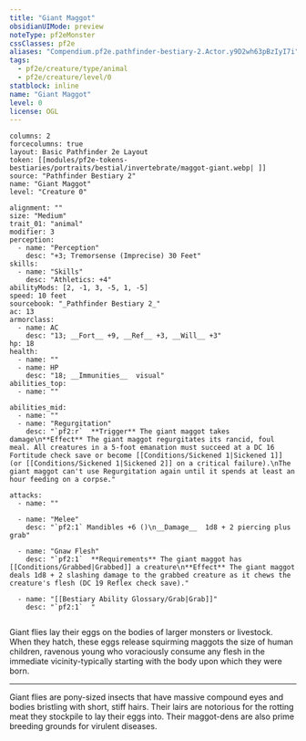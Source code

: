```yaml
---
title: "Giant Maggot"
obsidianUIMode: preview
noteType: pf2eMonster
cssClasses: pf2e
aliases: "Compendium.pf2e.pathfinder-bestiary-2.Actor.y9D2wh63pBzIyI7i" 
tags:
  - pf2e/creature/type/animal
  - pf2e/creature/level/0
statblock: inline
name: "Giant Maggot"
level: 0
license: OGL
---
```


```statblock
columns: 2
forcecolumns: true
layout: Basic Pathfinder 2e Layout
token: [[modules/pf2e-tokens-bestiaries/portraits/bestial/invertebrate/maggot-giant.webp| ]]
source: "Pathfinder Bestiary 2"
name: "Giant Maggot"
level: "Creature 0"

alignment: ""
size: "Medium"
trait_01: "animal"
modifier: 3
perception:
  - name: "Perception"
    desc: "+3; Tremorsense (Imprecise) 30 Feet"
skills:
  - name: "Skills"
    desc: "Athletics: +4"
abilityMods: [2, -1, 3, -5, 1, -5]
speed: 10 feet
sourcebook: "_Pathfinder Bestiary 2_"
ac: 13
armorclass:
  - name: AC
    desc: "13; __Fort__ +9, __Ref__ +3, __Will__ +3"
hp: 18
health:
  - name: ""
  - name: HP
    desc: "18; __Immunities__  visual"
abilities_top:
  - name: ""

abilities_mid:
  - name: ""
  - name: "Regurgitation"
    desc: "`pf2:r`  **Trigger** The giant maggot takes damage\n**Effect** The giant maggot regurgitates its rancid, foul meal. All creatures in a 5-foot emanation must succeed at a DC 16 Fortitude check save or become [[Conditions/Sickened 1|Sickened 1]] (or [[Conditions/Sickened 1|Sickened 2]] on a critical failure).\nThe giant maggot can't use Regurgitation again until it spends at least an hour feeding on a corpse."

attacks:
  - name: ""

  - name: "Melee"
    desc: "`pf2:1` Mandibles +6 ()\n__Damage__  1d8 + 2 piercing plus grab"

  - name: "Gnaw Flesh"
    desc: "`pf2:1`  **Requirements** The giant maggot has [[Conditions/Grabbed|Grabbed]] a creature\n**Effect** The giant maggot deals 1d8 + 2 slashing damage to the grabbed creature as it chews the creature's flesh (DC 19 Reflex check save)."

  - name: "[[Bestiary Ability Glossary/Grab|Grab]]"
    desc: "`pf2:1`  "
 
```



Giant flies lay their eggs on the bodies of larger monsters or livestock. When they hatch, these eggs release squirming maggots the size of human children, ravenous young who voraciously consume any flesh in the immediate vicinity-typically starting with the body upon which they were born.

* * *

Giant flies are pony-sized insects that have massive compound eyes and bodies bristling with short, stiff hairs. Their lairs are notorious for the rotting meat they stockpile to lay their eggs into. Their maggot-dens are also prime breeding grounds for virulent diseases.
